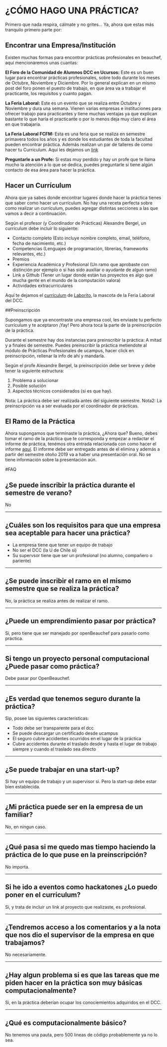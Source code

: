 # ¿CÓMO HAGO UNA PRÁCTICA?

Primero que nada respira, cálmate y no grites... Ya, ahora que estas más tranquilo primero parte por:

## Encontrar una Empresa/Institución

Existen muchas formas para encontrar prácticas profesionales en beauchef, aquí mencionaremos unas cuantas:

**El Foro de la Comunidad de Alumnos DCC en Ucursos:** Este es un buen lugar para encontrar prácticas profesionales, sobre todo durante los meses de Octubre, Noviembre y Diciembre. Por lo general explican en un mismo post del foro ponen el puesto de trabajo, en que área va a trabajar el practicante, los requisitos y cuanto pagan.

**La Feria Laboral:** Este es un evento que se realiza entre Octubre y Noviembre y dura una semana. Vienen varias empresas e instituciones para ofrecer trabajo para practicantes y tiene muchas ventajas ya que explican bastante lo que haría el practicante o por lo menos deja muy claro el área en que trabajaría.

**La Feria Laboral FCFM:** Esta es una feria que se realiza en semestre primavera todos los años y es donde los estudiantes de toda la facultad pueden encontrar práctica. Además realizan un par de talleres de como hacer tu Curriculum. Aquí les dejamos un [link](http://www.feriaempresarial.cl/)

**Preguntarle a un Profe:** Si estas muy perdido y hay un profe que te llama mucho la atención a lo que se dedica, puedes preguntarle si tiene algún contacto de esa área para hacer la práctica.

## Hacer un Currículum

Ahora que ya sabes donde encontrar lugares donde hacer la práctica tienes que saber como hacer un currículum. No hay una receta perfecta sobre como realizar un currículum, puedes agregar distintas secciones a las que vamos a decir a continuación.

Según el profesor (y Coordinador de Prácticas) Alexandre Bergel, un currículum debe incluír lo siguiente:

* Contacto completo (Esto incluye nombre completo, email, teléfono, fecha de nacimiento, etc.)
* Competencias (Lenguajes de programación, librerías, frameworks relevantes, etc.)
* Premios
* Experiencia Académica y Profesional (Un ramo que aprobaste con distinción por ejemplo o si has sido auxiliar o ayudante de algun ramo)
* Link a Github (Tener un lugar donde están tus proyectos es algo que mucha gente en el mundo de la computación valora)
* Actividades extracurriculares

Aquí te dejamos el [currículum](https://www.cadcc.cl/wp-content/uploads/2017/10/Curriculum_Laborito-3.pdf) de [Laborito](https://www.cadcc.cl/tag/laborito/), la mascota de la Feria Laboral del DCC.

##Preinscripción

Supongamos que ya encontraste una empresa cool, les enviaste tu perfecto currículum y te aceptaron ¡Yay! Pero ahora toca la parte de la preinscripción de la práctica.

Durante el semestre hay dos instancias para preinscribir la práctica: A mitad y a finales de semestre. Puedes preinscribir la práctica metiendote al módulo de Prácticas Profesionales de ucampus, hacer click en preinscripción, rellenar la info de ahí y mandarla.

Según el profe Alexandre Bergel, la preinscripción debe ser breve y debe tener la siguiente estructura:

1. Problema a solucionar
2. Posible solución
3. Aspectos técnicos considerados (si es que hay).

Nota: La práctica debe ser realizada antes del siguiente semestre.
Nota2: La preinscripción va a ser evaluada por el coordinador de prácticas.

## El Ramo de la Práctica

Ahora supongamos que terminaste la práctica, ¿Ahora que? Bueno, debes tomar el ramo de la práctica que te corresponda y empezar a redactar el informe de práctica, tenémos otra entrada relacionada con como hacer el informe [aquí](https://faq.cadcc.cl/es/latest/Pr%C3%A1cticas/Informe/). El informe debe ser entregado antes de el elimina y además a partir del semestre otoño 2019 va a haber una presentación oral. No se tiene información sobre la presentación aún.

#FAQ

## ¿Se puede inscribir la práctica durante el semestre de verano?

No

---

## ¿Cuáles son los requisitos para que una empresa sea aceptable para hacer una práctica?

* La empresa tiene que tener un equipo de trabajo
* No ser el DCC (la U de Chile si)
* Su supervsor tiene que ser un profesional (no alumno, compañero o pariente)

---

## ¿Se puede inscribir el ramo en el mismo semestre que se realiza la práctica?

No, la práctica se realiza antes de realizar el ramo.

---

## ¿Puede un emprendimiento pasar por práctica?

Si, pero tiene que ser manejado por openBeauchef para pasarlo como práctica.

---

## Si tengo un proyecto personal computacional ¿Puede pasar como práctica?

Debe pasar por OpenBeauchef.

---

## ¿Es verdad que tenemos seguro durante la práctica?

Sip, posee las siguientes características:

* Todo debe ser transparente para el dcc
* Se puede descargar un certificado desde ucampus
* El seguro cubre accidentes ocurridos en el lugar de la práctica
* Cubre accidentes durante el traslado desde y hasta el lugar de trabajo siempre y cuando el traslado sea directo

---

## ¿Se puede trabajar en una start-up?

Si hay un equipo de trabajo y un supervisor si. Pero la start-up debe estar bien establecida.

---

## ¿Mi práctica puede ser en la empresa de un familiar?

No, en ningun caso.

---

## ¿Qué pasa si me quedo mas tiempo haciendo la práctica de lo que puse en la preinscripción?

No importa.

---

## Si he ido a eventos como hackatones ¿Lo puedo poner en el curriculum?

Si, y trata de incluir un link al proyecto que realizaste, es profesional.

---

## ¿Tendremos acceso a los comentarios y a la nota que nos dio el supervisor de la empresa en que trabajamos?

No necesariamente.

---

## ¿Hay algun problema si es que las tareas que me piden hacer en la práctica son muy básicas computacionalmente?

Si, en la práctica deberían ocupar los conociemientos adquiridos en el DCC.

---

## ¿Qué es computacionalmente básico?
No tenemos una pauta, pero 500 lineas de código probablemente ya no lo sea.






